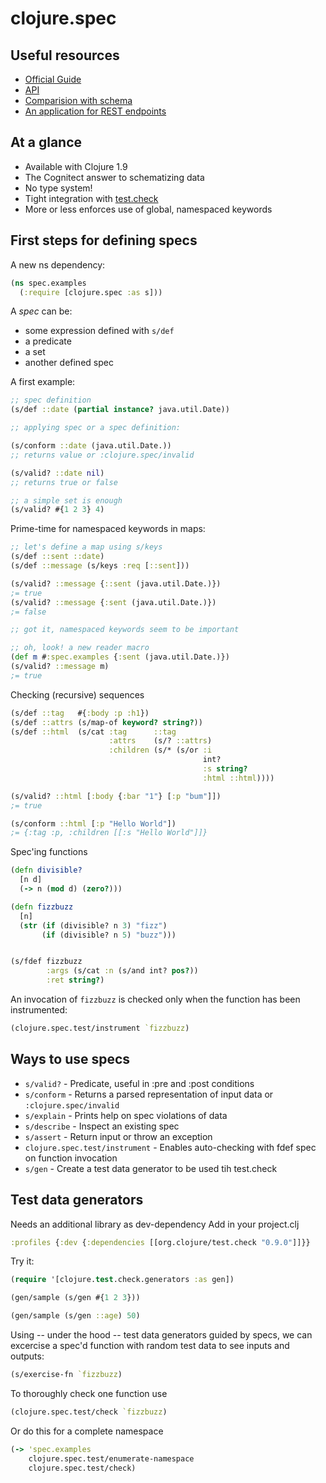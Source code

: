 # clojure.spec

## Useful resources

* [Official Guide](http://clojure.org/guides/spec)
* [API](http://clojure.github.io/clojure/branch-master/clojure.spec-api.html)
* [Comparision with schema](http://www.lispcast.com/clojure.spec-vs-schema)
* [An application for REST endpoints](https://www.bevuta.com/en/blog/declaratively-parse-query-params-using-clojure-spec/)


## At a glance

* Available with Clojure 1.9
* The Cognitect answer to schematizing data
* No type system!
* Tight integration with [test.check](https://github.com/clojure/test.check)
* More or less enforces use of global, namespaced keywords


## First steps for defining specs

A new ns dependency:

```clojure
(ns spec.examples
  (:require [clojure.spec :as s]))
```

A *spec* can be:
* some expression defined with `s/def`
* a predicate
* a set
* another defined spec


A first example:

```clojure
;; spec definition
(s/def ::date (partial instance? java.util.Date))

;; applying spec or a spec definition:

(s/conform ::date (java.util.Date.))
;; returns value or :clojure.spec/invalid

(s/valid? ::date nil)
;; returns true or false

;; a simple set is enough
(s/valid? #{1 2 3} 4)

```

Prime-time for namespaced keywords in maps:

```clojure
;; let's define a map using s/keys
(s/def ::sent ::date)
(s/def ::message (s/keys :req [::sent]))

(s/valid? ::message {::sent (java.util.Date.)})
;= true
(s/valid? ::message {:sent (java.util.Date.)})
;= false

;; got it, namespaced keywords seem to be important

;; oh, look! a new reader macro
(def m #:spec.examples {:sent (java.util.Date.)})
(s/valid? ::message m)
;= true
```


Checking (recursive) sequences

```clojure
(s/def ::tag   #{:body :p :h1})
(s/def ::attrs (s/map-of keyword? string?))
(s/def ::html  (s/cat :tag      ::tag
                      :attrs    (s/? ::attrs)
                      :children (s/* (s/or :i
                                           int?
                                           :s string?
                                           :html ::html))))

(s/valid? ::html [:body {:bar "1"} [:p "bum"]])
;= true

(s/conform ::html [:p "Hello World"])
;= {:tag :p, :children [[:s "Hello World"]]}
```

Spec'ing functions

```clojure
(defn divisible?
  [n d]
  (-> n (mod d) (zero?)))

(defn fizzbuzz
  [n]
  (str (if (divisible? n 3) "fizz")
       (if (divisible? n 5) "buzz")))


(s/fdef fizzbuzz
        :args (s/cat :n (s/and int? pos?))
        :ret string?)
```

An invocation of `fizzbuzz` is checked only when the function has been instrumented:

```clojure
(clojure.spec.test/instrument `fizzbuzz)
```


## Ways to use specs

* `s/valid?` - Predicate, useful in :pre and :post conditions
* `s/conform` - Returns a parsed representation of input data or `:clojure.spec/invalid`
* `s/explain` - Prints help on spec violations of data
* `s/describe` - Inspect an existing spec
* `s/assert` - Return input or throw an exception
* `clojure.spec.test/instrument` - Enables auto-checking with fdef spec on function invocation
* `s/gen` - Create a test data generator to be used tih test.check


## Test data generators

Needs an additional library as dev-dependency
Add in your project.clj

```clojure
:profiles {:dev {:dependencies [[org.clojure/test.check "0.9.0"]]}}
```

Try it:

```clojure
(require '[clojure.test.check.generators :as gen])

(gen/sample (s/gen #{1 2 3}))

(gen/sample (s/gen ::age) 50)
```

Using -- under the hood -- test data generators guided by specs, we
can excercise a spec'd function with random test data to see inputs and outputs:

```clojure
(s/exercise-fn `fizzbuzz)
```

To thoroughly check one function use

```clojure
(clojure.spec.test/check `fizzbuzz)
```

Or do this for a complete namespace

```clojure
(-> 'spec.examples
    clojure.spec.test/enumerate-namespace
    clojure.spec.test/check)
```
